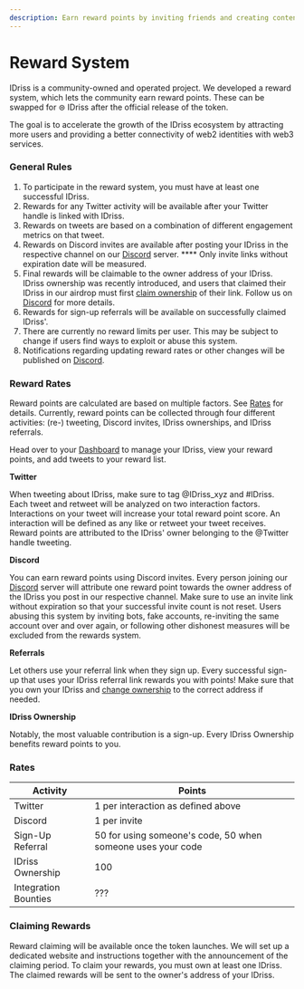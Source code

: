 ```yaml
---
description: Earn reward points by inviting friends and creating content
---
```


# Reward System

IDriss is a community-owned and operated project. We developed a reward system, which lets the community earn reward points. These can be swapped for ⊜ IDriss after the official release of the token.

The goal is to accelerate the growth of the IDriss ecosystem by attracting more users and providing a better connectivity of web2 identities with web3 services.

### **General Rules**

1. To participate in the reward system, you must have at least one successful IDriss.
2. Rewards for any Twitter activity will be available after your Twitter handle is linked with IDriss.
3. Rewards on tweets are based on a combination of different engagement metrics on that tweet.
4. Rewards on Discord invites are available after posting your IDriss in the respective channel on our [Discord](https://discord.gg/RJhJKamjw5) server. **** Only invite links without expiration date will be measured.
5. Final rewards will be claimable to the owner address of your IDriss. IDriss ownership was recently introduced, and users that claimed their IDriss in our airdrop must first [claim ownership](https://www.idriss.xyz/dashboard) of their link. Follow us on [Discord](https://discord.gg/RJhJKamjw5) for more details.
6. Rewards for sign-up referrals will be available on successfully claimed IDriss'.
7. There are currently no reward limits per user. This may be subject to change if users find ways to exploit or abuse this system.
8. Notifications regarding updating reward rates or other changes will be published on [Discord](https://discord.gg/RJhJKamjw5).

### Reward Rates

Reward points are calculated are based on multiple factors. See [Rates](reward-system.md#rates) for details. Currently, reward points can be collected through four different activities: (re-) tweeting, Discord invites, IDriss ownerships, and IDriss referrals.

Head over to your [Dashboard](https://www.idriss.xyz/dashboard) to manage your IDriss, view your reward points, and add tweets to your reward list.

**Twitter**

When tweeting about IDriss, make sure to tag @IDriss\_xyz and #IDriss. Each tweet and retweet will be analyzed on two interaction factors. Interactions on your tweet will increase your total reward point score. An interaction will be defined as any like or retweet your tweet receives. Reward points are attributed to the IDriss' owner belonging to the @Twitter handle tweeting.

**Discord**

You can earn reward points using Discord invites. Every person joining our [Discord](https://discord.gg/RJhJKamjw5) server will attribute one reward point towards the owner address of the IDriss you post in our respective channel. Make sure to use an invite link without expiration so that your successful invite count is not reset. Users abusing this system by inviting bots, fake accounts, re-inviting the same account over and over again, or following other dishonest measures will be excluded from the rewards system.

**Referrals**

Let others use your referral link when they sign up. Every successful sign-up that uses your IDriss referral link rewards you with points! Make sure that you own your IDriss and [change ownership](https://www.idriss.xyz/dashboard) to the correct address if needed.

**IDriss Ownership**

Notably, the most valuable contribution is a sign-up. Every IDriss Ownership benefits reward points to you.

### **Rates**

| Activity             | Points                                                      |
| -------------------- | ----------------------------------------------------------- |
| Twitter              | 1 per interaction as defined above                          |
| Discord              | 1 per invite                                                |
| Sign-Up Referral     | 50 for using someone's code, 50 when someone uses your code |
| IDriss Ownership     | 100                                                         |
| Integration Bounties | ???                                                         |

### **Claiming Rewards**

Reward claiming will be available once the token launches. We will set up a dedicated website and instructions together with the announcement of the claiming period. To claim your rewards, you must own at least one IDriss. The claimed rewards will be sent to the owner's address of your IDriss.
